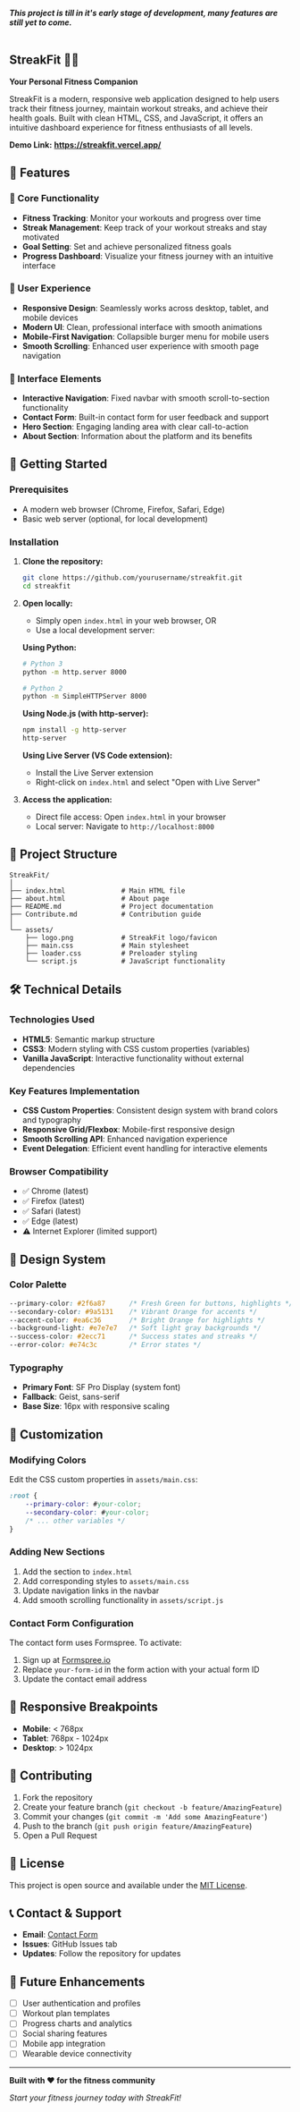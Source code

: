 ***This project is till in it's early stage of development, many features are still yet to come.***<br><br>
 
 ## StreakFit 🏋️‍♂️

**Your Personal Fitness Companion**

StreakFit is a modern, responsive web application designed to help users track their fitness journey, maintain workout streaks, and achieve their health goals. Built with clean HTML, CSS, and JavaScript, it offers an intuitive dashboard experience for fitness enthusiasts of all levels.

**Demo Link:** **https://streakfit.vercel.app/**

## 🌟 Features 

### 🎯 Core Functionality
- **Fitness Tracking**: Monitor your workouts and progress over time
- **Streak Management**: Keep track of your workout streaks and stay motivated
- **Goal Setting**: Set and achieve personalized fitness goals
- **Progress Dashboard**: Visualize your fitness journey with an intuitive interface

### 🎨 User Experience
- **Responsive Design**: Seamlessly works across desktop, tablet, and mobile devices
- **Modern UI**: Clean, professional interface with smooth animations
- **Mobile-First Navigation**: Collapsible burger menu for mobile users
- **Smooth Scrolling**: Enhanced user experience with smooth page navigation

### 📱 Interface Elements
- **Interactive Navigation**: Fixed navbar with smooth scroll-to-section functionality
- **Contact Form**: Built-in contact form for user feedback and support
- **Hero Section**: Engaging landing area with clear call-to-action
- **About Section**: Information about the platform and its benefits

## 🚀 Getting Started

### Prerequisites
- A modern web browser (Chrome, Firefox, Safari, Edge)
- Basic web server (optional, for local development)

### Installation

1. **Clone the repository:**
   ```bash
   git clone https://github.com/yourusername/streakfit.git
   cd streakfit
   ```

2. **Open locally:**
   - Simply open `index.html` in your web browser, OR
   - Use a local development server:

   **Using Python:**
   ```bash
   # Python 3
   python -m http.server 8000
   
   # Python 2
   python -m SimpleHTTPServer 8000
   ```

   **Using Node.js (with http-server):**
   ```bash
   npm install -g http-server
   http-server
   ```

   **Using Live Server (VS Code extension):**
   - Install the Live Server extension
   - Right-click on `index.html` and select "Open with Live Server"

3. **Access the application:**
   - Direct file access: Open `index.html` in your browser
   - Local server: Navigate to `http://localhost:8000`

## 📁 Project Structure

```
StreakFit/
│
├── index.html              # Main HTML file
├── about.html              # About page
├── README.md               # Project documentation
├── Contribute.md           # Contribution guide
│
└── assets/
    ├── logo.png            # StreakFit logo/favicon
    ├── main.css            # Main stylesheet
    ├── loader.css          # Preloader styling
    └── script.js           # JavaScript functionality
```

## 🛠️ Technical Details

### Technologies Used
- **HTML5**: Semantic markup structure
- **CSS3**: Modern styling with CSS custom properties (variables)
- **Vanilla JavaScript**: Interactive functionality without external dependencies

### Key Features Implementation
- **CSS Custom Properties**: Consistent design system with brand colors and typography
- **Responsive Grid/Flexbox**: Mobile-first responsive design
- **Smooth Scrolling API**: Enhanced navigation experience
- **Event Delegation**: Efficient event handling for interactive elements

### Browser Compatibility
- ✅ Chrome (latest)
- ✅ Firefox (latest)
- ✅ Safari (latest)
- ✅ Edge (latest)
- ⚠️ Internet Explorer (limited support)

## 🎨 Design System

### Color Palette
```css
--primary-color: #2f6a87      /* Fresh Green for buttons, highlights */
--secondary-color: #9a5131    /* Vibrant Orange for accents */
--accent-color: #ea6c36       /* Bright Orange for highlights */
--background-light: #e7e7e7   /* Soft light gray backgrounds */
--success-color: #2ecc71      /* Success states and streaks */
--error-color: #e74c3c        /* Error states */
```

### Typography
- **Primary Font**: SF Pro Display (system font)
- **Fallback**: Geist, sans-serif
- **Base Size**: 16px with responsive scaling

## 🔧 Customization

### Modifying Colors
Edit the CSS custom properties in `assets/main.css`:
```css
:root {
    --primary-color: #your-color;
    --secondary-color: #your-color;
    /* ... other variables */
}
```

### Adding New Sections
1. Add the section to `index.html`
2. Add corresponding styles to `assets/main.css`
3. Update navigation links in the navbar
4. Add smooth scrolling functionality in `assets/script.js`

### Contact Form Configuration
The contact form uses Formspree. To activate:
1. Sign up at [Formspree.io](https://formspree.io)
2. Replace `your-form-id` in the form action with your actual form ID
3. Update the contact email address

## 📱 Responsive Breakpoints

- **Mobile**: < 768px
- **Tablet**: 768px - 1024px
- **Desktop**: > 1024px

## 🤝 Contributing

1. Fork the repository
2. Create your feature branch (`git checkout -b feature/AmazingFeature`)
3. Commit your changes (`git commit -m 'Add some AmazingFeature'`)
4. Push to the branch (`git push origin feature/AmazingFeature`)
5. Open a Pull Request

## 📝 License

This project is open source and available under the [MIT License](LICENSE).

## 📞 Contact & Support

- **Email**: [Contact Form](mailto:blahblah@gmail.com)
- **Issues**: GitHub Issues tab
- **Updates**: Follow the repository for updates

## 🚀 Future Enhancements

- [ ] User authentication and profiles
- [ ] Workout plan templates
- [ ] Progress charts and analytics
- [ ] Social sharing features
- [ ] Mobile app integration
- [ ] Wearable device connectivity

---

**Built with ❤️ for the fitness community**

*Start your fitness journey today with StreakFit!*

